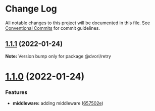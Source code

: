 # Change Log

All notable changes to this project will be documented in this file.
See [Conventional Commits](https://conventionalcommits.org) for commit guidelines.

## [1.1.1](https://github.com/dvorijs/dvori/compare/v1.1.0...v1.1.1) (2022-01-24)

**Note:** Version bump only for package @dvori/retry





# [1.1.0](https://github.com/dvorijs/dvori/compare/v1.0.3...v1.1.0) (2022-01-24)


### Features

* **middleware:** adding middleware ([657502e](https://github.com/dvorijs/dvori/commit/657502eddc49f3b7f907e64e58c58fb0c248da85))
